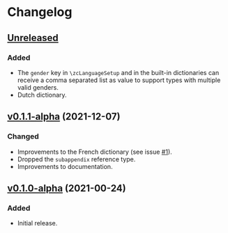 # Changelog

## [Unreleased](https://github.com/gusbrs/zref-clever/compare/v0.1.1-alpha...HEAD)

### Added
- The `gender` key in `\zcLanguageSetup` and in the built-in dictionaries can
  receive a comma separated list as value to support types with multiple valid
  genders.
- Dutch dictionary.

## [v0.1.1-alpha](https://github.com/gusbrs/zref-clever/compare/v0.1.0-alpha...v0.1.1-alpha) (2021-12-07)

### Changed
- Improvements to the French dictionary (see issue
  [#1](https://github.com/gusbrs/zref-clever/issues/1)).
- Dropped the `subappendix` reference type.
- Improvements to documentation.

## [v0.1.0-alpha](https://github.com/gusbrs/zref-clever/releases/tag/v0.1.0-alpha) (2021-00-24)

### Added
- Initial release.
